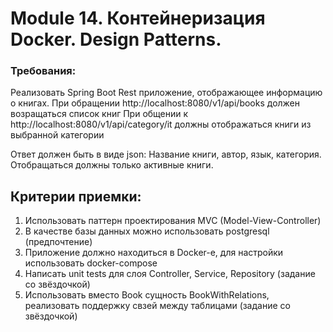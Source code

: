 # Module 14. Контейнеризация Docker. Design Patterns.

### Требования: 
Реализовать Spring Boot Rest приложение, отображающее информацию о книгах.
При обращении http://localhost:8080/v1/api/books должен возращаться список книг
При общении к http://localhost:8080/v1/api/category/it должны отображаться книги из выбранной категории

Ответ должен быть в виде json:
Название книги, автор, язык, категория.
Отобращаться должны только активные книги.

## Критерии приемки:
1. Использовать паттерн проектирования MVC (Model-View-Controller)
2. В качестве базы данных можно использовать postgresql (предпочтение)
3. Приложение должно находиться в Docker-e, для настройки использовать docker-compose
4. Написать unit tests для слоя Controller, Service, Repository (задание со звёздочкой)
5. Использовать вместо Book сущность BookWithRelations, реализовать поддержку свзей между таблицами (задание со звёздочкой)